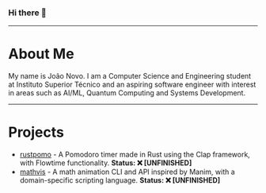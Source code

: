 ### Hi there 👋
---
# About Me
My name is João Novo. I am a Computer Science and Engineering student at Instituto Superior Técnico and an aspiring software engineer with interest in areas such as AI/ML, Quantum Computing and Systems Development.

---
# Projects
-  [rustpomo](https://github.com/joao-novo/rustpomo) - A Pomodoro timer made in Rust using the Clap framework, with Flowtime functionality. __Status: ❌ [UNFINISHED]__
-  [mathvis](https://github.com/mathvis) - A math animation CLI and API inspired by Manim, with a domain-specific scripting language. __Status: ❌ [UNFINISHED]__
<!--
**joao-novo/joao-novo** is a ✨ _special_ ✨ repository because its `README.md` (this file) appears on your GitHub profile.

Here are some ideas to get you started:

- 🔭 I’m currently working on ...
- 🌱 I’m currently learning ...
- 👯 I’m looking to collaborate on ...
- 🤔 I’m looking for help with ...
- 💬 Ask me about ...
- 📫 How to reach me: ...
- 😄 Pronouns: ...
- ⚡ Fun fact: ...
-->
